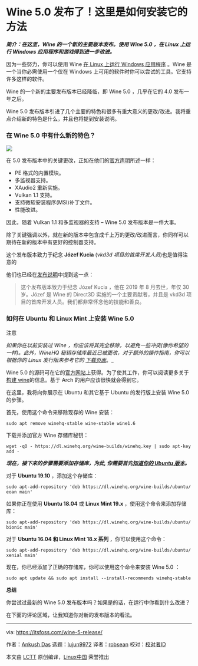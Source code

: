 [#]: collector: (lujun9972)
[#]: translator: (robsean)
[#]: reviewer: ( )
[#]: publisher: ( )
[#]: url: ( )
[#]: subject: (Wine 5.0 is Released! Here’s How to Install it)
[#]: via: (https://itsfoss.com/wine-5-release/)
[#]: author: (Ankush Das https://itsfoss.com/author/ankush/)

Wine 5.0 发布了！这里是如何安装它的方法
======

_**简介：在这里，Wine 的一个新的主要版本发布。使用 Wine 5.0 ，在 Linux 上运行 Windows 应用程序和游戏得到进一步改进。**_

因为一些努力，你可以使用 Wine [在 Linux 上运行 Windows 应用程序][1] 。Wine 是一个当你必需使用一个仅在 Windows 上可用的软件时你可以尝试的工具。它支持许多这样的软件。

Wine 的一个新的主要发布版本已经降临，即 Wine 5.0 ，几乎在它的 4.0 发布一年之后。

Wine 5.0 发布版本引进了几个主要的特色和很多有重大意义的更改/改进。我将重点介绍新的特色是什么，并且也将提到安装说明。

### 在 Wine 5.0 中有什么新的特色？

![][2]

在 5.0 发布版本中的关键更改，正如在他们的[官方声明][3]所述一样：

  * PE 格式的内置模块。
  * 多监视器支持。
  * XAudio2 重新实施。
  * Vulkan 1.1 支持。
  * 支持微软安装程序(MSI)补丁文件。
  * 性能改进。



因此，随着 Vulkan 1.1 和多监视器的支持 – Wine 5.0 发布版本是一件大事。

除了关键强调以外，就在新的版本中包含成千上万的更改/改进而言，你同样可以期待在新的版本中有更好的控制器支持。

这个发布版本致力于纪念 **Józef Kucia** (_vkd3d 项目的首席开发人员_)也是值得注意的

他们也已经在[发布说明][4]中提到这一点：

> 这个发布版本致力于纪念 Józef Kucia ，他在 2019 年 8 月去世，年仅 30 岁。Józef 是 Wine 的 Direct3D 实施的一个主要贡献者，并且是 vkd3d 项目的首席开发人员。我们都非常怀念他的技能和善良。

### 如何在 Ubuntu 和 Linux Mint 上安装 Wine 5.0

注意

_如果你在以前安装过 Wine ，你应该将其完全移除，以避免一些冲突(像你希望的一样)。此外，WineHQ 秘钥存储库最近已被更改，对于额外的操作指南，你可以根据你的 Linux 发行版来参考它的_ [_下载页面_][5]。_

Wine 5.0 的源码可在它的[官方网站][3]上获得。为了使其工作，你可以阅读更多关于[构建 wine][6]的信息。基于 Arch 的用户应该很快就会得到它。

在这里，我将向你展示在 Ubuntu 和其它基于 Ubuntu 的发行版上安装 Wine 5.0 的步骤。

首先，使用这个命令来移除现存的 Wine 安装：

```
sudo apt remove winehq-stable wine-stable wine1.6
```

下载并添加官方 Wine 存储库秘钥：

```
wget -qO - https://dl.winehq.org/wine-builds/winehq.key | sudo apt-key add -
```

_**现在，接下来的步骤需要添加存储库，为此, 你需要首先[知道你的 Ubuntu 版本][7]。**_

对于 **Ubuntu 19.10** ，添加这个存储库：

```
sudo apt-add-repository 'deb https://dl.winehq.org/wine-builds/ubuntu/ eoan main'
```

如果你正在使用 **Ubuntu 18.04** 或 **Linux Mint 19.x** ，使用这个命令来添加存储库：

```
sudo apt-add-repository 'deb https://dl.winehq.org/wine-builds/ubuntu/ bionic main'
```

对于 **Ubuntu 16.04 和 Linux Mint 18.x 系列** ，你可以使用这个命令：

```
sudo apt-add-repository 'deb https://dl.winehq.org/wine-builds/ubuntu/ xenial main'
```

现在，你已经添加了正确的存储库，你可以使用这个命令来安装 Wine 5.0 ：

```
sudo apt update && sudo apt install --install-recommends winehq-stable
```

**总结**

你尝试过最新的 Wine 5.0 发布版本吗？如果是的话，在运行中你看到什么改进？

在下面的评论区域，让我知道你对新的发布版本的看法。

--------------------------------------------------------------------------------

via: https://itsfoss.com/wine-5-release/

作者：[Ankush Das][a]
选题：[lujun9972][b]
译者：[robsean](https://github.com/robsean)
校对：[校对者ID](https://github.com/校对者ID)

本文由 [LCTT](https://github.com/LCTT/TranslateProject) 原创编译，[Linux中国](https://linux.cn/) 荣誉推出

[a]: https://itsfoss.com/author/ankush/
[b]: https://github.com/lujun9972
[1]: https://itsfoss.com/use-windows-applications-linux/
[2]: https://i2.wp.com/itsfoss.com/wp-content/uploads/2020/01/wine_5.png?ssl=1
[3]: https://www.winehq.org/news/2020012101
[4]: https://www.winehq.org/announce/5.0
[5]: https://wiki.winehq.org/Download
[6]: https://wiki.winehq.org/Building_Wine
[7]: https://itsfoss.com/how-to-know-ubuntu-unity-version/

